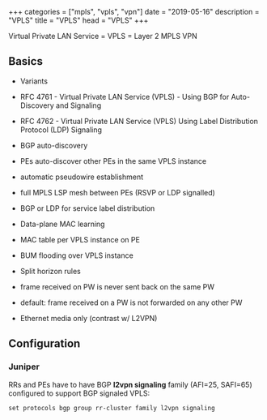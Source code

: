 +++
categories = ["mpls", "vpls", "vpn"]
date = "2019-05-16"
description = "VPLS"
title = "VPLS"
head = "VPLS"
+++

Virtual Private LAN Service = VPLS = Layer 2 MPLS VPN

## Basics

* Variants
 * RFC 4761 - Virtual Private LAN Service (VPLS) - Using BGP for Auto-Discovery and Signaling
 * RFC 4762 - Virtual Private LAN Service (VPLS) Using Label Distribution Protocol (LDP) Signaling

* BGP auto-discovery
 * PEs auto-discover other PEs in the same VPLS instance
 * automatic pseudowire establishment 
 * full MPLS LSP mesh between PEs (RSVP or LDP signalled)

* BGP or LDP for service label distribution

* Data-plane MAC learning 
 * MAC table per VPLS instance on PE
 * BUM flooding over VPLS instance

* Split horizon rules
 * frame received on PW is never sent back on the same PW
 * default: frame received on a PW is not forwarded on any other PW

* Ethernet media only (contrast w/ L2VPN)

## Configuration

### Juniper

RRs and PEs have to have BGP **l2vpn signaling** family (AFI=25, SAFI=65) configured to support BGP signaled VPLS:

```
set protocols bgp group rr-cluster family l2vpn signaling
```